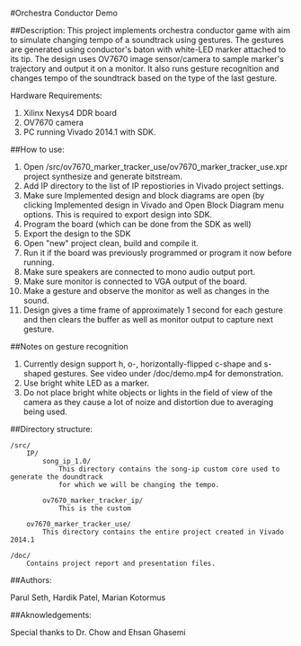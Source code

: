 #Orchestra Conductor Demo

##Description:
This project implements orchestra conductor game with aim to simulate changing tempo of a 
soundtrack using gestures. The gestures are generated using conductor's baton with white-LED
marker attached to its tip. The design uses OV7670 image sensor/camera to sample marker's
trajectory and output it on a monitor. It also runs gesture recognition and changes tempo
of the soundtrack based on the type of the last gesture. 

Hardware Requirements:
1. Xilinx Nexys4 DDR board
2. OV7670 camera
3. PC running Vivado 2014.1 with SDK.

##How to use:

1. Open /src/ov7670_marker_tracker_use/ov7670_marker_tracker_use.xpr project synthesize and generate bitstream.
2. Add IP directory to the list of IP repostiories in Vivado project settings.
3. Make sure Implemented design and block diagrams are open (by clicking Implemented design
in Vivado and Open Block Diagram menu options. This is required to export design into SDK.
4. Program the board (which can be done from the SDK as well)
5. Export the design to the SDK
6. Open "new" project clean, build and compile it.
7. Run it if the board was previously programmed or program it now before running.
8. Make sure speakers are connected to mono audio output port. 
9. Make sure monitor is connected to VGA output of the board.
9. Make a gesture and observe the monitor as well as changes in the sound.
10. Design gives a time frame of approximately 1 second for each gesture and then clears
the buffer as well as monitor output to capture next gesture.

##Notes on gesture recognition
1. Currently design support h, o-, horizontally-flipped c-shape and s-shaped gestures. See video
under /doc/demo.mp4 for demonstration.
2. Use bright white LED as a marker.
3. Do not place bright white objects or lights in the field of view of the camera
   as they cause a lot of noize and distortion due to averaging being used.

##Directory structure:

	/src/
		IP/
			song_ip_1.0/
				This directory contains the song-ip custom core used to generate the doundtrack
				for which we will be changing the tempo.
			
			ov7670_marker_tracker_ip/
				This is the custom
		
		ov7670_marker_tracker_use/
			This directory contains the entire project created in Vivado 2014.1
	
	/doc/
		Contains project report and presentation files.
	
##Authors:

Parul Seth,
Hardik Patel,
Marian Kotormus


##Aknowledgements:

Special thanks to Dr. Chow and Ehsan Ghasemi
